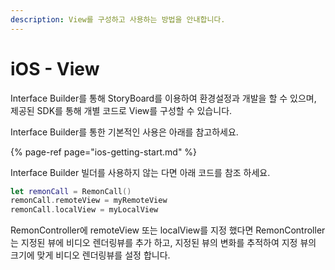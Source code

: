 ```yaml
---
description: View를 구성하고 사용하는 방법을 안내합니다.
---
```


# iOS - View

Interface Builder를 통해 StoryBoard를 이용하여 환경설정과 개발을 할 수 있으며, 제공된 SDK를 통해 개별 코드로 View를 구성할 수 있습니다.

Interface Builder를 통한 기본적인 사용은 아래를 참고하세요.

{% page-ref page="ios-getting-start.md" %}

Interface Builder 빌더를 사용하지 않는 다면 아래 코드를 참조 하세요.

```swift
let remonCall = RemonCall()
remonCall.remoteView = myRemoteView
remonCall.localView = myLocalView
```

RemonController에 remoteView 또는 localView를 지정 했다면 RemonController는 지정된 뷰에 비디오 렌더링뷰를 추가 하고, 지정된 뷰의 변화를 추적하여 지정 뷰의 크기에 맞게 비디오 렌더링뷰를 설정 합니다.

